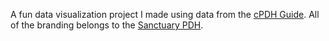 A fun data visualization project I made using data from the [cPDH Guide](https://discord.gg/UtgN272kpq). All of the branding belongs to the [Sanctuary PDH](https://discord.gg/UtgN272kpq).
